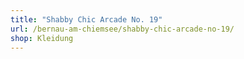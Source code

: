 ```yaml
---
title: "Shabby Chic Arcade No. 19"
url: /bernau-am-chiemsee/shabby-chic-arcade-no-19/
shop: Kleidung
---
```

